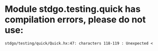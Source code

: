 # Module stdgo.testing.quick has compilation errors, please do not use:
```
stdgo/testing/quick/Quick.hx:47: characters 118-119 : Unexpected <

```

